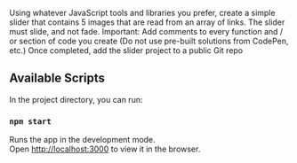 Using whatever JavaScript tools and libraries you prefer, create a simple slider that contains 5 images that are read from an array of links. The slider must slide, and not fade. Important: Add comments to every function and / or section of code you create (Do not use pre-built solutions from CodePen, etc.) Once completed, add the slider project to a public Git repo 

## Available Scripts

In the project directory, you can run:

### `npm start`

Runs the app in the development mode.<br />
Open [http://localhost:3000](http://localhost:3000) to view it in the browser.


